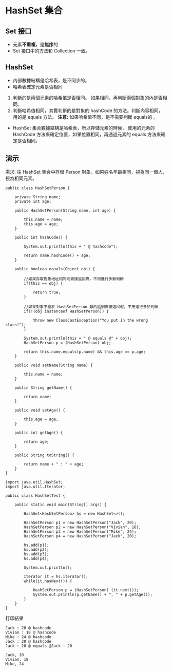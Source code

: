 # HashSet 集合

## Set 接口
- 元素**不重複**，是**無序**的
- Set 接口中的方法和 Collection 一致。

## HashSet
- 內部數據結構是哈希表，是不同步的。
- 哈希表確定元素是否相同
1. 判斷的是兩個元素的哈希值是否相同。
   如果相同，再判斷兩個對象的內是否相同。
2. 判斷哈希值相同，其實判斷的是對象的 hashCode 的方法。判斷內容相同，用的是 equals 方法。
**注意:** 如果哈希值不同，是不需要判斷 equals的 。
- HashSet 集合數據結構是哈希表，所以存儲元素的時候，
  使用的元素的 HashCode 方法來確定位置，如果位置相同，再通過元素的 equals 方法來確定是否相同。

## 演示
需求: 往 HashSet 集合中存儲 Person 對象。如果姓名年齡相同，視為同一個人，視為相同元素。
```
public class HashSetPerson {
	
	private String name;
	private int age;
	
	public HashSetPerson(String name, int age) {
		
		this.name = name;
		this.age = age;
	}
	
	public int hashCode() {
		
		System.out.println(this + " @ hashcode");
		
		return name.hashCode() + age;
	}
	
	public boolean equals(Object obj) {
		
		//如果存取對象地址相同則直接返回真，不用進行多餘判斷
		if(this == obj) {
			
			return true;
		}
		
		//如果對象不屬於 HashSetPerson 類的話則直接返回假，不用進行多於判斷
		if(!(obj instanceof HashSetPerson)) {
			
			throw new ClassCastException("You put in the wrong class!");
		}
		
		System.out.println(this + " @ equals @" + obj);
		HashSetPerson p = (HashSetPerson) obj;
		
		return this.name.equals(p.name) && this.age == p.age;
	}
	
	public void setName(String name) {
		
		this.name = name;
	}
	
	public String getName() {
		
		return name;
	}
	
	public void setAge() {
		
		this.age = age;
	}
	
	public int getAge() {
		
		return age;
	}
	
	public String toString() {
		
		return name + " : " + age;
	}
}

import java.util.HashSet;
import java.util.Iterator;

public class HashSetTest {

	public static void main(String[] args) {

		HashSet<HashSetPerson> hs = new HashSet<>();
		
		HashSetPerson p1 = new HashSetPerson("Jack", 20);
		HashSetPerson p2 = new HashSetPerson("Vivian", 18);
		HashSetPerson p3 = new HashSetPerson("Mike", 24);
		HashSetPerson p4 = new HashSetPerson("Jack", 20);
		
		hs.add(p1);
		hs.add(p2);
		hs.add(p3);
		hs.add(p4);
	
		System.out.println();
		
		Iterator it = hs.iterator();
		while(it.hasNext()) {
			
			HashSetPerson p = (HashSetPerson) (it.next());
			System.out.println(p.getName() + ", " + p.getAge());
		}
	}
}
```
打印結果
```
Jack : 20 @ hashcode
Vivian : 18 @ hashcode
Mike : 24 @ hashcode
Jack : 20 @ hashcode
Jack : 20 @ equals @Jack : 20

Jack, 20
Vivian, 18
Mike, 24    
```
